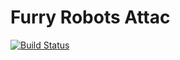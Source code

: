 # Furry Robots Attac

[![Build Status](https://travis-ci.com/choephix/fra-phaser.svg?branch=master)](https://travis-ci.com/choephix/fra-phaser)
